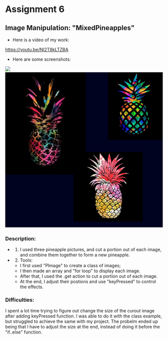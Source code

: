 # Assignment 6
## Image Manipulation: "MixedPineapples"
- Here is a video of my work:

<https://youtu.be/NI2T8kLTZBA>

- Here are some screenshots:

![]("MP1.png")
![](MP2.png)

### Description:
- 1) I used three pineapple pictures, and cut a portion out of each image, and combine them together to form a new pineapple.
- 2) Tools: 
  - I first used "PImage" to create a class of images; 
  - I then made an array and "for loop" to display each image.
  - After that, I used the .get action to cut a portion out of each image.
  - At the end, I adjust their postions and use "keyPressed" to control the effects. 
### Difficulties:
I spent a lot time trying to figure out change the size of the curout image after adding keyPressed function. 
I was able to do it with the class example, but struggled to achieve the same with my project. 
The probelm ended up being that I have to adjust the size at the end, instead of doing it before the "if..else" function. 

